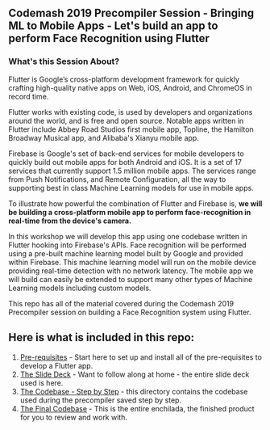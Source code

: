 ## Codemash 2019 Precompiler Session - Bringing ML to Mobile Apps - Let's build an app to perform Face Recognition using Flutter

### What's this Session About?

Flutter is Google’s cross-platform development framework for quickly crafting high-quality native apps on Web, iOS, Android, and ChromeOS in record time.

Flutter works with existing code, is used by developers and organizations around the world, and is free and open source. Notable apps written in Flutter include Abbey Road Studios first mobile app, Topline, the Hamilton Broadway Musical app, and Alibaba's Xianyu mobile app.

Firebase is Google's set of back-end services for mobile developers to quickly build out mobile apps for both Android and iOS. It is a set of 17 services that currently support 1.5 million mobile apps. The services range from Push Notifications, and Remote Configuration, all the way to supporting best in class Machine Learning models for use in mobile apps.

To illustrate how powerful the combination of Flutter and Firebase is, **we will be building a cross-platform mobile app to perform face-recognition in real-time from the device's camera.**

In this workshop we will develop this app using one codebase written in Flutter hooking into Firebase's APIs. Face recognition will be performed using a pre-built machine learning model built by Google and provided within Firebase. This machine learning model will run on the mobile device providing real-time detection with no network latency. The mobile app we will build can easily be extended to support many other types of Machine Learning models including custom models.

This repo has all of the material covered during the Codemash 2019 Precompiler session on building a Face Recognition system using Flutter.

## Here is what is included in this repo:

1. [Pre-requisites](https://github.com/donwardpeng/codemash_flutter_precompiler/tree/master/pre-requisites) - Start here to set up and install all of the pre-requisites to develop a Flutter app.
2. [The Slide Deck](https://github.com/donwardpeng/codemash_flutter_precompiler/tree/master/slidedeck) - Want to follow along at home - the entire slide deck used is here.
3. [The Codebase - Step by Step](https://github.com/donwardpeng/codemash_flutter_precompiler/tree/master/step_by_step_codebase) - this directory contains the codebase used during the precompiler saved step by step.
4. [The Final Codebase](https://github.com/donwardpeng/codemash_flutter_precompiler/tree/master/final_codebase) - This is the entire enchilada, the finished product for you to review and work with.


